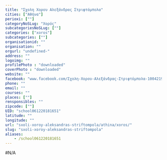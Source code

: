 ```yaml
---
title: "Σχολη Χορου Αλεξάνδρας Στριφτόμπολα"
cities: ["Αθήνα"]
perioxi: [""]
categoryNoSLug: "Χορός"
subcategoriesNoSLug: [""]
categories: ["xoros"]
subcategories: [""]
organisationid: ""
organisation: ""
orgurl: "undefined-"
address: ""
logoimg: ""
profilePhoto : "downloaded"
coverPhoto : "downloaded"
website: ""
facebook: "www.facebook.com/Σχολη-Χορου-Αλεξάνδρας-Στριφτόμπολα-100421906761273"
phone: ""
email: ""
courses: ""
places: [""]
rensponsibles: ""
zipcode: [""]
UID: "school061220181651"
latitude: ""
longitude: ""
url: "sxoli-xoroy-aleksandras-striftompola/athina/xoros/"
slug: "sxoli-xoroy-aleksandras-striftompola"
aliases:
    - /school061220181651
---
```





#N/A